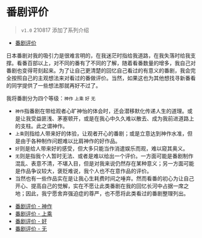 # 番剧评价

> `v1.0` 210817 添加了系列介绍

- [番剧评价](#番剧评价)

日本番剧对我的吸引力是很难言明的，在我迷茫时指给我道路，在我失落时给我支撑。看番百部以上，对不同的番有了不同的了解，随着看番数量的增多，我自己对番剧也变得苛刻起来。为了让自己更清楚的回忆自己看过的有意义的番剧，我会完全按照自己的主观想法来对看过的番做评价。当然，如果这也为其他想找寻新番看的同学提供了一些想法那就再好不过了。

我将番剧分为四个等级：`神作` `上乘` `好` `无`
* `神作`指番剧在带给观者心旷神怡的体会时，还会潜移默化传递人生的道理。或是让我受益匪浅、茅塞顿开，或是在我心中久久难以散去、成为我前进道路上的支柱。此之谓神作。
* `上乘`则指给人带来好的体验，让观者开心的番剧；或是立意达到神作水准，但是由于各种制作问题难以比肩神作的好作品。
* `好`则是给人带来好的感受，但大多只能当作消遣娱乐而观，难以窥其奥义。
* `无`则是指我个人暂时无法、或者是难以给出一个评价。一方面可能是番剧制作混乱、表意不清，不堪入目，但是对我来说仍然存在某种意义；另一方面可能是作品争议较大，褒贬难说，我个人也不在意作品的评价。
* 当然也有一些作品实在是让我心生耗费时间之唾弃。然而看番的初心为让自己开心、提高自己的觉解，实在不愿让此类番剧在我的回忆长河中占据一席之地；因此，我宁愿舍弃强迫症的尊严，也不愿将此类看过的番剧整理列出。

- [番剧评价 - 神作](./anime_rating_extraordinary.md)
- [番剧评价 - 上乘](./anime_rating_great.md)
- [番剧评价 - 好](./anime_rating_good.md)
- [番剧评价 - 无](./anime_rating_nil.md)
